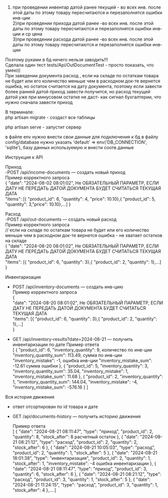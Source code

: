 1) при проведении инвентар датой ранее текущей - во всех  инв. после этой даты по этому товару пересчитаются и перезаполнятся ошибки инв-ции   
2)при проведении прихода датой ранее -во всех  инв. после этой даты по этому товару пересчитаются и перезаполнятся ошибки инв-ции и ср цена  
3)при проведении расхода датой ранее -во всех  инв. после этой даты по этому товару пересчитаются и перезаполнятся ошибки инв-ции  
 
Поэтому руками в бд ничего нельзя заводить!!!  
Сделала один тест tests/Api/OutDocumentTest - просто показать, что умею))  
При заведении документа расход , если на складе по остаткам товара не будет или его количество меньше чем в расходном док-те вернется ошибка, 
но остаток считается на дату документа, поэтому если завести более ранней датой приход завести получится, но расход текущей датой уже при 
минусовом остатке не даст- как сигнал бухгалтерии, что нужно сначала завести приход 
  
В терминале:   
php artisan migrate - создаст все таблицы  

php artisan serve - запустит сервер 


в файле env нужно внести свои данные для подключения к бд 
в файлу config/database нужно указать   'default' => env('DB_CONNECTION', 'sqlite'), базу данных используемую и внести соотв данные 

Инструкция к API  

Приход  
  -POST /api/income-documents — создать новый приход  
   Пример корректного запроса  
   {
       "date": "2024-08-02 08:01:02",  Не ОБЯЗАТЕЛЬНЫЙ ПАРАМЕТР, ЕСЛИ ДАТУ НЕ ПЕРЕДАТЬ ДАТОЙ ДОКУМЕНТА БУДЕТ СЧИТАТЬСЯ ТЕКУЩАЯ ДАТА  
       "items": [{ "product_id": 6, "quantity": 4, "price": 10.10},{ "product_id": 5, "quantity": 3,"price": 10.10},...]
   }

Расход  
  -POST /api/out-documents — создать новый расход  
  Пример корректного запроса  
  // если на складе по остаткам товара не будет или его количество меньше чем в расходном док-те вернется ошибка - не хватает остатков на складе  
  {
    "date": "2024-08-20 08:01:02",  Не ОБЯЗАТЕЛЬНЫЙ ПАРАМЕТР, ЕСЛИ ДАТУ НЕ ПЕРЕДАТЬ ДАТОЙ ДОКУМЕНТА БУДЕТ СЧИТАТЬСЯ ТЕКУЩАЯ ДАТА  
    "items": [{ "product_id": 6, "quantity": 3},{ "product_id": 2, "quantity": 1},...]
  }

Инвентаризация  
  - POST /api/inventory-documents — создать инв-цию  
  Пример корректного запроса  
  {  
      "date": "2024-08-20 08:01:02",  Не ОБЯЗАТЕЛЬНЫЙ ПАРАМЕТР, ЕСЛИ ДАТУ НЕ ПЕРЕДАТЬ ДАТОЙ ДОКУМЕНТА БУДЕТ СЧИТАТЬСЯ ТЕКУЩАЯ ДАТА  
      "items": [{ "product_id": 6, "quantity": 3},{ "product_id": 2, "quantity": 1},...]  
  }  
  
  - GET /api/inventory-results?date=2024-08-21 — получить инвентаризации по дате
   Пример ответа  
     [
         {
             "product_id": 6,
             "inventory_quantity": 9, количество по инв-ции
             "inventory_quantity_sum": 113.49, сумма по инв-ции
             "inventory_mistake": -1, ошибка инв-ции
             "inventory_mistake_sum": -12.61  сумма ошибки
         },
         {
             "product_id": 5,
             "inventory_quantity": 3,
             "inventory_quantity_sum": 35.04,
             "inventory_mistake": 1,
             "inventory_mistake_sum": 11.68
         },
         {
             "product_id": 2,
             "inventory_quantity": 1,
             "inventory_quantity_sum": 144.04,
             "inventory_mistake": -4,
             "inventory_mistake_sum": -576.16
         }
     ]


Вся история движения   
 - ответ отсортирован по id товара  и дате  
 - GET /api/documents-history — получить историю движения  
  
   Пример ответа  
   [
       {
           "date": "2024-08-21 08:11:47",
           "type": "приход",
           "product_id": 2,
           "quantity": 8,
           "stock_after": 8     расчетный остаток
       },
       {
           "date": "2024-08-21 08:21:12",
           "type": "расход",
           "product_id": 2,
           "quantity": 2,
           "stock_after": 6
       },
       {
           "date": "2024-08-21 10:05:03",
           "type": "расход",
           "product_id": 2,
           "quantity": 1,
           "stock_after": 5
       },
       {
           "date": "2024-08-21 18:01:38",
           "type": "инвентаризация",
           "product_id": 2,
           "quantity": 1,
           "stock_after": 1,
           "inventory_mistake": -4  ошибка инвентаризации
       },
       {
           "date": "2024-08-21 08:11:47",
           "type": "приход",
           "product_id": 3,
           "quantity": 6,
           "stock_after": 6
       },
       {
           "date": "2024-08-21 08:21:12",
           "type": "расход",
           "product_id": 3,
           "quantity": 1,
           "stock_after": 5
       },
       {
           "date": "2024-08-21 11:24:15",
           "type": "расход",
           "product_id": 3,
           "quantity": 1,
           "stock_after": 4
       },....]


